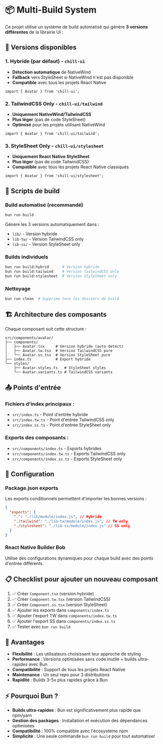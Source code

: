 # 📦 Multi-Build System

Ce projet utilise un système de build automatisé qui génère **3 versions différentes** de la librairie UI :

## 🎯 Versions disponibles

### 1. **Hybride** (par défaut) - `chill-ui`

- **Détection automatique** de NativeWind
- **Fallback** vers StyleSheet si NativeWind n'est pas disponible
- **Compatible** avec tous les projets React Native

```tsx
import { Avatar } from 'chill-ui';
```

### 2. **TailwindCSS Only** - `chill-ui/tailwind`

- **Uniquement NativeWind/TailwindCSS**
- **Plus léger** (pas de code StyleSheet)
- **Optimisé** pour les projets utilisant NativeWind

```tsx
import { Avatar } from 'chill-ui/tailwind';
```

### 3. **StyleSheet Only** - `chill-ui/stylesheet`

- **Uniquement React Native StyleSheet**
- **Plus léger** (pas de code TailwindCSS)
- **Compatible** avec tous les projets React Native classiques

```tsx
import { Avatar } from 'chill-ui/stylesheet';
```

## 🚀 Scripts de build

### Build automatisé (recommandé)

```bash
bun run build
```

Génère les 3 versions automatiquement dans :

- `lib/` - Version hybride
- `lib-tw/` - Version TailwindCSS only
- `lib-ss/` - Version StyleSheet only

### Builds individuels

```bash
bun run build:hybrid      # Version hybride
bun run build:tailwind    # Version TailwindCSS only
bun run build:stylesheet  # Version StyleSheet only
```

### Nettoyage

```bash
bun run clean  # Supprime tous les dossiers de build
```

## 🏗️ Architecture des composants

Chaque composant suit cette structure :

```
src/components/avatar/
├── components/
│   ├── Avatar.tsx     # Version hybride (auto-detect)
│   ├── Avatar.tw.tsx  # Version TailwindCSS pure
│   └── Avatar.ss.tsx  # Version StyleSheet pure
├── index.ts           # Export hybride
└── styles/
    ├── Avatar.styles.ts   # StyleSheet styles
    └── Avatar.variants.ts # TailwindCSS variants
```

## 📤 Points d'entrée

### Fichiers d'index principaux :

- `src/index.ts` - Point d'entrée hybride
- `src/index.tw.ts` - Point d'entrée TailwindCSS only
- `src/index.ss.ts` - Point d'entrée StyleSheet only

### Exports des composants :

- `src/components/index.ts` - Exports hybrides
- `src/components/index.tw.ts` - Exports TailwindCSS only
- `src/components/index.ss.ts` - Exports StyleSheet only

## 🔧 Configuration

### Package.json exports

Les exports conditionnels permettent d'importer les bonnes versions :

```json
{
  "exports": {
    ".": "./lib/module/index.js", // Hybride
    "./tailwind": "./lib-tw/module/index.js", // TW only
    "./stylesheet": "./lib-ss/module/index.js" // SS only
  }
}
```

### React Native Builder Bob

Utilise des configurations dynamiques pour chaque build avec des points d'entrée différents.

## 📋 Checklist pour ajouter un nouveau composant

1. ✅ Créer `Component.tsx` (version hybride)
2. ✅ Créer `Component.tw.tsx` (version TailwindCSS)
3. ✅ Créer `Component.ss.tsx` (version StyleSheet)
4. ✅ Ajouter les exports dans `components/index.ts`
5. ✅ Ajouter l'export TW dans `components/index.tw.ts`
6. ✅ Ajouter l'export SS dans `components/index.ss.ts`
7. ✅ Tester avec `bun run build`

## 🎨 Avantages

- **Flexibilité** : Les utilisateurs choisissent leur approche de styling
- **Performance** : Versions optimisées sans code inutile + builds ultra-rapides avec Bun
- **Compatibilité** : Support de tous les projets React Native
- **Maintenance** : Un seul repo pour 3 distributions
- **Rapidité** : Builds 3-5x plus rapides grâce à Bun

## ⚡ Pourquoi Bun ?

- **Builds ultra-rapides** : Bun est significativement plus rapide que npm/yarn
- **Gestion des packages** : Installation et exécution des dépendances optimisées
- **Compatibilité** : 100% compatible avec l'écosystème npm
- **Simplicité** : Une seule commande `bun run build` pour tout automatiser
